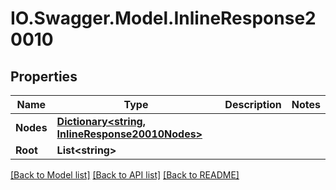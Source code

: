 # IO.Swagger.Model.InlineResponse20010
## Properties

Name | Type | Description | Notes
------------ | ------------- | ------------- | -------------
**Nodes** | [**Dictionary&lt;string, InlineResponse20010Nodes&gt;**](InlineResponse20010Nodes.md) |  | 
**Root** | **List&lt;string&gt;** |  | 

[[Back to Model list]](../README.md#documentation-for-models) [[Back to API list]](../README.md#documentation-for-api-endpoints) [[Back to README]](../README.md)

